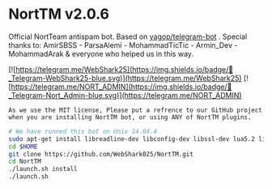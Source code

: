 # NortTM v2.0.6
Official NortTeam antispam bot. 
Based on [yagop/telegram-bot](https://github.com/yagop/telegram-bot/) . 
Special thanks to: AmirSBSS - ParsaAlemi - MohammadTicTic - Armin_Dev - MohammadArak &amp; everyone who helped us in this way.


[![https://telegram.me/WebShark25](https://img.shields.io/badge/💬_Telegram-WebShark25-blue.svg)](https://telegram.me/WebShark25)
[![https://telegram.me/NORT_ADMIN](https://img.shields.io/badge/💬_Telegram-Nort_Admin-blue.svg)](https://telegram.me/NORT_ADMIN)


`As we use the MIT license, Please put a refrence to our GitHub project when you are installing NortTM bot, or using ANY of NortTM plugins.`
```bash
# We have runned this bot on Unix 14.04.4
sudo apt-get install libreadline-dev libconfig-dev libssl-dev lua5.2 liblua5.2-dev libevent-dev make unzip git redis-server g++ libjansson-dev libpython-dev expat libexpat1-dev
cd $HOME
git clone https://github.com/WebShark025/NortTM.git
cd NortTM
./launch.sh install
./launch.sh
```
